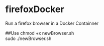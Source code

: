 # firefoxDocker
Run a firefox browser in a Docker Containner

##Use
chmod +x newBrowser.sh  
sudo ./newBrowser.sh
